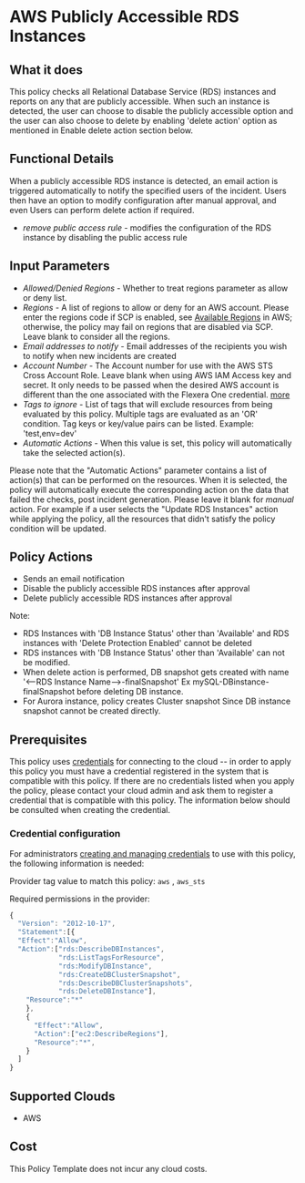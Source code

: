 # AWS Publicly Accessible RDS Instances

## What it does

This policy checks all Relational Database Service (RDS) instances and reports on any that are publicly accessible. When such an instance is detected, the user can choose to disable the publicly accessible option and the user can also choose to delete by enabling 'delete action' option as mentioned in Enable delete action section below.

## Functional Details

When a publicly accessible RDS instance is detected, an email action is triggered automatically to notify the specified users of the incident. Users then have an option to modify configuration after manual approval, and even Users can perform delete action if required.

- *remove public access rule* - modifies the configuration of the RDS instance by disabling the public access rule

## Input Parameters

- *Allowed/Denied Regions* - Whether to treat regions parameter as allow or deny list.
- *Regions* - A list of regions to allow or deny for an AWS account. Please enter the regions code if SCP is enabled, see [Available Regions](https://docs.aws.amazon.com/AWSEC2/latest/UserGuide/using-regions-availability-zones.html#concepts-available-regions) in AWS; otherwise, the policy may fail on regions that are disabled via SCP. Leave blank to consider all the regions.
- *Email addresses to notify* - Email addresses of the recipients you wish to notify when new incidents are created
- *Account Number* - The Account number for use with the AWS STS Cross Account Role. Leave blank when using AWS IAM Access key and secret. It only needs to be passed when the desired AWS account is different than the one associated with the Flexera One credential. [more](https://docs.flexera.com/flexera/EN/Automation/ProviderCredentials.htm#automationadmin_1982464505_1123608)
- *Tags to ignore* - List of tags that will exclude resources from being evaluated by this policy. Multiple tags are evaluated as an 'OR' condition. Tag keys or key/value pairs can be listed. Example: 'test,env=dev'
- *Automatic Actions* - When this value is set, this policy will automatically take the selected action(s).

Please note that the "Automatic Actions" parameter contains a list of action(s) that can be performed on the resources. When it is selected, the policy will automatically execute the corresponding action on the data that failed the checks, post incident generation. Please leave it blank for *manual* action.
For example if a user selects the "Update RDS Instances" action while applying the policy, all the resources that didn't satisfy the policy condition will be updated.

## Policy Actions

- Sends an email notification
- Disable the publicly accessible RDS instances after approval
- Delete publicly accessible RDS instances after approval

Note:

- RDS Instances with 'DB Instance Status' other than 'Available' and RDS instances with 'Delete Protection Enabled' cannot be deleted
- RDS instances with 'DB Instance Status' other than 'Available' can not be modified.
- When delete action is performed, DB snapshot gets created with name '<--RDS Instance Name-->-finalSnapshot' Ex mySQL-DBinstance-finalSnapshot before deleting DB instance.
- For Aurora instance, policy creates Cluster snapshot Since DB instance snapshot cannot be created directly.

## Prerequisites

This policy uses [credentials](https://docs.flexera.com/flexera/EN/Automation/ManagingCredentialsExternal.htm) for connecting to the cloud -- in order to apply this policy you must have a credential registered in the system that is compatible with this policy. If there are no credentials listed when you apply the policy, please contact your cloud admin and ask them to register a credential that is compatible with this policy. The information below should be consulted when creating the credential.

### Credential configuration

For administrators [creating and managing credentials](https://docs.flexera.com/flexera/EN/Automation/ManagingCredentialsExternal.htm) to use with this policy, the following information is needed:

Provider tag value to match this policy: `aws` , `aws_sts`

Required permissions in the provider:

```javascript
{
  "Version": "2012-10-17",
  "Statement":[{
  "Effect":"Allow",
  "Action":["rds:DescribeDBInstances",
            "rds:ListTagsForResource",
            "rds:ModifyDBInstance",
            "rds:CreateDBClusterSnapshot",
            "rds:DescribeDBClusterSnapshots",
            "rds:DeleteDBInstance"],
    "Resource":"*"
    },
    {
      "Effect":"Allow",
      "Action":["ec2:DescribeRegions"],
      "Resource":"*",
    }
  ]
}
```

## Supported Clouds

- AWS

## Cost

This Policy Template does not incur any cloud costs.
